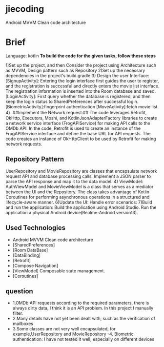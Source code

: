 # jiecoding
Android MVVM Clean code architecture
# Brief
Language: kotlin
**To build the code for the given tasks, follow these steps**

1)Set up the project, and then Consider the project using Architecture such as MVVM, Design pattern such as Repository
2)Set up the necessary dependencies in the project's build.gradle
3) Design the user Interface:
   [SignupActivity]: Entering the login interface first guides the user to register, and the registration is successful and directly enters the movie list interface. The registration information is inserted into the Room database and saved.
   [LoginActivity]: First query whether the database is registered, and then keep the login status to SharedPreferences after successful login.
   [BiometricActivity]:fingerprint authentication
   [MoveActivity]:fetch movie list
4）##Implement the Network request:##
   The code leverages Retrofit, OkHttp, Executors, Moshi, and KotlinJsonAdapterFactory libraries to create a network service interface (FrogAPIService) for making API calls to the OMDb API.
   In the code, Retrofit is used to create an instance of the FrogAPIService interface and define the base URL for API requests.
   The code creates an instance of OkHttpClient to be used by Retrofit for making network requests.
   ## Repository Pattern ##
   UserRepository and MovieRepository are classes that encapsulate network request API and database processing calls.
   Implement a JSON parser to parse the API response and map it to the data model.
4) ViewModel:
   AuthViewModel  and MovieViewModel is a class that serves as a mediator between the UI and the Repository. The class takes advantage of Kotlin Coroutines for performing asynchronous operations in a structured and lifecycle-aware manner.
6)Update the UI:
Handle error scenarios:
7)Build and run the application:
Build the application using Android Studio.
Run the application a physical Android device(Realme-Android version13).


## Used Technologies ##

- Android MVVM Clean code architecture
- [SharedPreferences]
- [Room DataBase]
- [DataBinding]
- [Retrofit]
- [Compose Navigation]
- [ViewModel] Composable state management.
- [Coroutines]

## question ##
- 1.OMDb API requests according to the required parameters, there is always dirty data, I think it is an API problem. In this project I manually filter.
- 2.Many details have not yet been dealt with, such as the verification of mailboxes
- 3.Some classes are not very well encapsulated, for example,UserRepository and MovieRepository 
-4. Biometric authentication: I have not tested it well, especially on different devices
